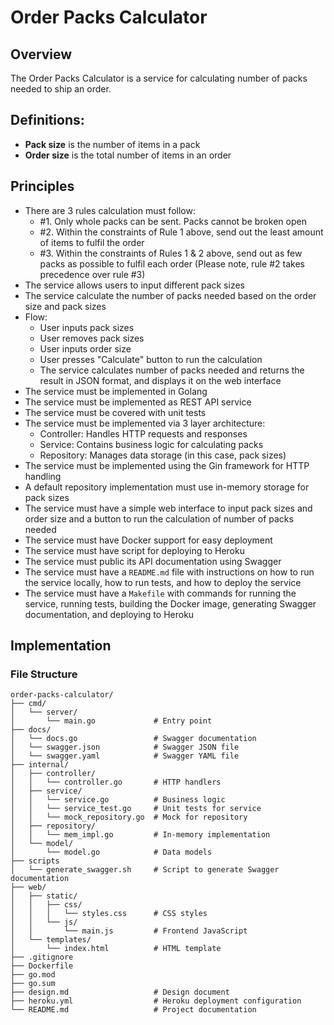 # Order Packs Calculator

## Overview 

The Order Packs Calculator is a service for calculating number of packs needed to ship an order.

## Definitions:

- **Pack size** is the number of items in a pack
- **Order size** is the total number of items in an order


## Principles

- There are 3 rules calculation must follow:
  - #1. Only whole packs can be sent. Packs cannot be broken open
  - #2. Within the constraints of Rule 1 above, send out the least amount of items to fulfil the order
  - #3. Within the constraints of Rules 1 & 2 above, send out as few packs as possible to fulfil each
     order (Please note, rule #2 takes precedence over rule #3)
- The service allows users to input different pack sizes
- The service calculate the number of packs needed based on the order size and pack sizes
- Flow:
  - User inputs pack sizes
  - User removes pack sizes
  - User inputs order size
  - User presses "Calculate" button to run the calculation
  - The service calculates number of packs needed and returns the result in JSON format, and displays it on the web interface
- The service must be implemented in Golang 
- The service must be implemented as REST API service
- The service must be covered with unit tests
- The service must be implemented via 3 layer architecture: 
  - Controller: Handles HTTP requests and responses
  - Service: Contains business logic for calculating packs
  - Repository: Manages data storage (in this case, pack sizes)
- The service must be implemented using the Gin framework for HTTP handling
- A default repository implementation must use in-memory storage for pack sizes
- The service must have a simple web interface to input pack sizes and order size and a button to run the calculation of number of packs needed
- The service must have Docker support for easy deployment
- The service must have script for deploying to Heroku
- The service must public its API documentation using Swagger
- The service must have a `README.md` file with instructions on how to run the service locally, how to run tests, and how to deploy the service
- The service must have a `Makefile` with commands for running the service, running tests, building the Docker image, generating Swagger documentation, and deploying to Heroku

## Implementation

### File Structure

```
order-packs-calculator/
├── cmd/
│   └── server/
│       └── main.go             # Entry point
├── docs/
│   └── docs.go                 # Swagger documentation
│   └── swagger.json            # Swagger JSON file
│   └── swagger.yaml            # Swagger YAML file
├── internal/
│   ├── controller/
│   │   └── controller.go       # HTTP handlers
│   ├── service/
│   │   └── service.go          # Business logic
│   │   └── service_test.go     # Unit tests for service
│   │   └── mock_repository.go  # Mock for repository
│   ├── repository/
│   │   └── mem_impl.go         # In-memory implementation
│   └── model/
│       └── model.go            # Data models
├── scripts
│   └── generate_swagger.sh     # Script to generate Swagger documentation
├── web/
│   ├── static/
│   │   ├── css/
│   │   │   └── styles.css      # CSS styles
│   │   └── js/
│   │       └── main.js         # Frontend JavaScript
│   └── templates/
│       └── index.html          # HTML template
├── .gitignore
├── Dockerfile
├── go.mod
├── go.sum
├── design.md                   # Design document
├── heroku.yml                  # Heroku deployment configuration
└── README.md                   # Project documentation
```